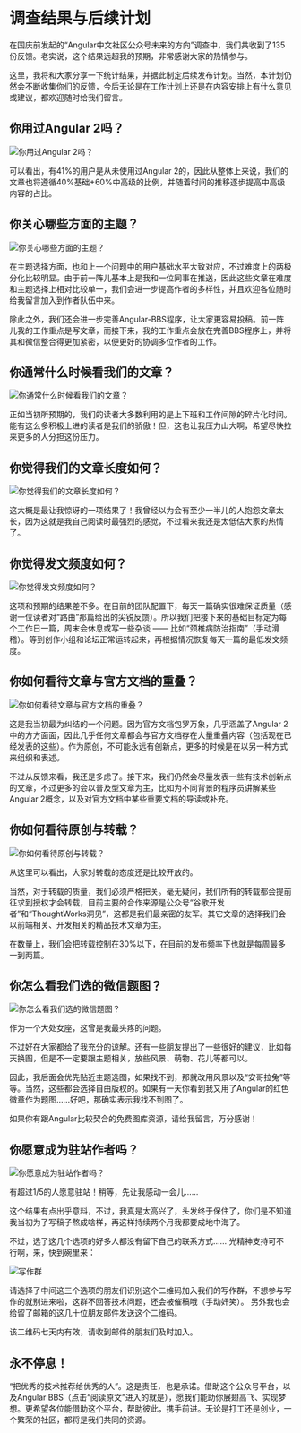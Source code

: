 # 调查结果与后续计划

在国庆前发起的“Angular中文社区公众号未来的方向”调查中，我们共收到了135份反馈。老实说，这个结果远超我的预期，非常感谢大家的热情参与。

这里，我将和大家分享一下统计结果，并据此制定后续发布计划。当然，本计划仍然会不断收集你们的反馈，今后无论是在工作计划上还是在内容安排上有什么意见或建议，都欢迎随时给我们留言。

## 你用过Angular 2吗？

![你用过Angular 2吗？](./_images/q1.png)

可以看出，有41%的用户是从未使用过Angular 2的，因此从整体上来说，我们的文章也将遵循40%基础+60%中高级的比例，并随着时间的推移逐步提高中高级内容的占比。

## 你关心哪些方面的主题？

![你关心哪些方面的主题？](./_images/q2.png)

在主题选择方面，也和上一个问题中的用户基础水平大致对应，不过难度上的两极分化比较明显。由于前一阵儿基本上是我和一位同事在推送，因此这些文章在难度和主题选择上相对比较单一，我们会进一步提高作者的多样性，并且欢迎各位随时给我留言加入到作者队伍中来。

除此之外，我们还会进一步完善Angular-BBS程序，让大家更容易投稿。前一阵儿我的工作重点是写文章，而接下来，我的工作重点会放在完善BBS程序上，并将其和微信整合得更加紧密，以便更好的协调多位作者的工作。

## 你通常什么时候看我们的文章？

![你通常什么时候看我们的文章？](./_images/q3.png)

正如当初所预期的，我们的读者大多数利用的是上下班和工作间隙的碎片化时间。能有这么多积极上进的读者是我们的骄傲！但，这也让我压力山大啊，希望尽快拉来更多的人分担这份压力。

## 你觉得我们的文章长度如何？

![你觉得我们的文章长度如何？](./_images/q4.png)

这大概是最让我惊讶的一项结果了！我曾经以为会有至少一半儿的人抱怨文章太长，因为这就是我自己阅读时最强烈的感觉，不过看来我还是太低估大家的热情了。

## 你觉得发文频度如何？

![你觉得发文频度如何？](./_images/q5.png)

这项和预期的结果差不多。在目前的团队配置下，每天一篇确实很难保证质量（感谢一位读者对“路由”那篇给出的尖锐反馈）。所以我们把接下来的基础目标定为每个工作日一篇，周末会休息或写一些杂谈 —— 比如“颈椎病防治指南”（手动滑稽）。等到创作小组和论坛正常运转起来，再根据情况恢复每天一篇的最低发文频度。

## 你如何看待文章与官方文档的重叠？

![你如何看待文章与官方文档的重叠？](./_images/q6.png)

这是我当初最为纠结的一个问题。因为官方文档包罗万象，几乎涵盖了Angular 2中的方方面面，因此几乎任何文章都会与官方文档存在大量重叠内容（包括现在已经发表的这些）。作为原创，不可能永远有创新点，更多的时候是在以另一种方式来组织和表述。

不过从反馈来看，我还是多虑了。接下来，我们仍然会尽量发表一些有技术创新点的文章，不过更多的会以普及型文章为主，比如为不同背景的程序员讲解某些Angular 2概念，以及对官方文档中某些重要文档的导读或补充。

## 你如何看待原创与转载？

![你如何看待原创与转载？](./_images/q7.png)

从这里可以看出，大家对转载的态度还是比较开放的。

当然，对于转载的质量，我们必须严格把关。毫无疑问，我们所有的转载都会提前征求到授权才会转载，目前主要的合作来源是公众号“谷歌开发者”和“ThoughtWorks洞见”，这都是我们最亲密的友军。其它文章的选择我们会以前端相关、开发相关的精品技术文章为主。

在数量上，我们会把转载控制在30%以下，在目前的发布频率下也就是每周最多一到两篇。

## 你怎么看我们选的微信题图？

![你怎么看我们选的微信题图？](./_images/q8.png)

作为一个大处女座，这曾是我最头疼的问题。

不过好在大家都给了我充分的谅解。还有一些朋友提出了一些很好的建议，比如每天换图，但是不一定要跟主题相关，放些风景、萌物、花儿等都可以。

因此，我后面会优先贴近主题选图，如果找不到，那就改用风景以及“安哥拉兔”等等。当然，这些都会选择自由版权的。如果有一天你看到我又用了Angular的红色徽章作为题图……好吧，那确实表示我找不到图了。

如果你有跟Angular比较契合的免费图库资源，请给我留言，万分感谢！

## 你愿意成为驻站作者吗？

![你愿意成为驻站作者吗？](./_images/q9.png)

有超过1/5的人愿意驻站！稍等，先让我感动一会儿……

这个结果有点出乎意料，不过，我真是太高兴了，头发终于保住了，你们是不知道我当初为了写稿子熬成啥样，再这样持续两个月我都要成地中海了。

不过，选了这几个选项的好多人都没有留下自己的联系方式…… 光精神支持可不行啊，来，快到碗里来：

![写作群](./_images/group.png)

请选择了中间这三个选项的朋友们识别这个二维码加入我们的写作群，不想参与写作的就别进来啦，这群不回答技术问题，还会被催稿哦（手动奸笑）。
另外我也会给留了邮箱的这几十位朋友邮件发送这个二维码。

该二维码七天内有效，请收到邮件的朋友们及时加入。

## 永不停息！

“把优秀的技术推荐给优秀的人”。这是责任，也是承诺。借助这个公众号平台，以及Angular BBS（点击“阅读原文”进入的就是），愿我们能助你展翅高飞、实现梦想。更希望各位能借助这个平台，帮助彼此，携手前进。无论是打工还是创业，一个繁荣的社区，都将是我们共同的资源。
